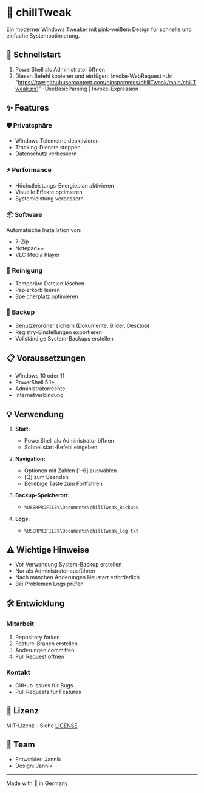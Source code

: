 # 🌸 chillTweak

Ein moderner Windows Tweaker mit pink-weißem Design für schnelle und einfache Systemoptimierung.

## 🚀 Schnellstart

1. PowerShell als Administrator öffnen
2. Diesen Befehl kopieren und einfügen:
Invoke-WebRequest -Uri "https://raw.githubusercontent.com/einspommes/chillTweak/main/chillTweak.ps1" -UseBasicParsing | Invoke-Expression

## ✨ Features

### 🛡️ Privatsphäre
- Windows Telemetrie deaktivieren
- Tracking-Dienste stoppen
- Datenschutz verbessern

### ⚡ Performance
- Höchstleistungs-Energieplan aktivieren
- Visuelle Effekte optimieren
- Systemleistung verbessern

### 📦 Software
Automatische Installation von:
- 7-Zip
- Notepad++
- VLC Media Player

### 🧹 Reinigung
- Temporäre Dateien löschen
- Papierkorb leeren
- Speicherplatz optimieren

### 💾 Backup
- Benutzerordner sichern (Dokumente, Bilder, Desktop)
- Registry-Einstellungen exportieren
- Vollständige System-Backups erstellen

## 📋 Voraussetzungen

- Windows 10 oder 11
- PowerShell 5.1+
- Administratorrechte
- Internetverbindung

## 💡 Verwendung

1. **Start:**
   - PowerShell als Administrator öffnen
   - Schnellstart-Befehl eingeben

2. **Navigation:**
   - Optionen mit Zahlen [1-6] auswählen
   - [Q] zum Beenden
   - Beliebige Taste zum Fortfahren

3. **Backup-Speicherort:**
   - `%USERPROFILE%\Documents\chillTweak_Backups`

4. **Logs:**
   - `%USERPROFILE%\Documents\chillTweak_log.txt`

## ⚠️ Wichtige Hinweise

- Vor Verwendung System-Backup erstellen
- Nur als Administrator ausführen
- Nach manchen Änderungen Neustart erforderlich
- Bei Problemen Logs prüfen

## 🛠️ Entwicklung

### Mitarbeit
1. Repository forken
2. Feature-Branch erstellen
3. Änderungen committen
4. Pull Request öffnen

### Kontakt
- GitHub Issues für Bugs
- Pull Requests für Features

## 📄 Lizenz

MIT-Lizenz - Siehe [LICENSE](LICENSE)

## 👥 Team

- Entwickler: Jannik
- Design: Jannik

---

Made with 💖 in Germany

